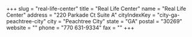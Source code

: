 +++
slug = "real-life-center"
title = "Real Life Center"
name = "Real Life Center"
address = "220 Parkade Ct Suite A"
cityIndexKey = "city-ga-peachtree-city"
city = "Peachtree City"
state = "GA"
postal = "30269"
website = ""
phone = "770 631-9334"
fax = ""
+++
